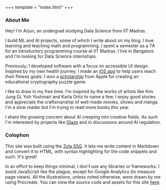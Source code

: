 +++
template = "index.html"
+++

### About Me

Hey! I'm Arjun, an undergrad studying Data Science from IIT Madras.

I build ML and AI projects, some of which I write about on my blog. I love learning and teaching math and programming. I spent a semester as a TA for an introductory programming course at IIT Madras. I live in Bangalore and I'm looking for Data Science internships.

Previously, I developed software with a focus on accessible UI design. Inspired by my own health journey, I made an [iOS app](https://apps.apple.com/in/app/taptrack-weight-tracker/id1666063196) to help users reach their fitness goals. I won a [scholarship](https://www.wwdcscholars.com/s/DA1B4132-19BD-4457-9B59-845BE5C03FF8/2023) from Apple for creating an educational cryptography puzzle game.  

I like to draw in my free time. I'm inspired by the works of artists like Kim Jung Gi, Yoh Yoshinari and Karla Ortiz to name a few. I enjoy good stories and appreciate the craftsmanship of well-made movies, shows and manga. I'm a slow reader but I'm trying to read more books this year. 

I share the growing concern about AI creeping into creative fields. As such I'm interested by projects like [Glaze](https://glaze.cs.uchicago.edu/) and in discussions around AI regulation.

### Colophon
This site was built using the [Zola SSG](https://www.getzola.org/). It lets me write content in Markdown and convert it to HTML, with syntax highlighting for the code snippets and such. It's great!

In an effort to keep things minimal, I don't use any libraries or frameworks. I avoid JavaScript like the plague, except for Google Analytics (to measure page views). All the illustrations, unless noted otherwise, were drawn by me using Procreate. You can view the source code and assets for this site [here](https://github.com/balkarjun/balkarjun.github.io).
